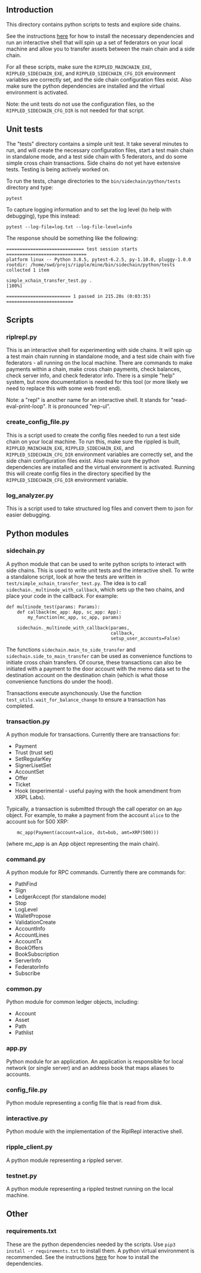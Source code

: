 ## Introduction

This directory contains python scripts to tests and explore side chains. 

See the instructions [here](docs/sidechain/GettingStarted.md) for how to install
the necessary dependencies and run an interactive shell that will spin up a set
of federators on your local machine and allow you to transfer assets between the
main chain and a side chain.

For all these scripts, make sure the `RIPPLED_MAINCHAIN_EXE`,
`RIPPLED_SIDECHAIN_EXE`, and `RIPPLED_SIDECHAIN_CFG_DIR` environment variables
are correctly set, and the side chain configuration files exist. Also make sure the python
dependencies are installed and the virtual environment is activated.

Note: the unit tests do not use the configuration files, so the `RIPPLED_SIDECHAIN_CFG_DIR` is
not needed for that script.

## Unit tests

The "tests" directory contains a simple unit test. It take several minutes to
run, and will create the necessary configuration files, start a test main chain
in standalone mode, and a test side chain with 5 federators, and do some simple
cross chain transactions. Side chains do not yet have extensive tests. Testing
is being actively worked on.

To run the tests, change directories to the `bin/sidechain/python/tests` directory and type:
```
pytest
```

To capture logging information and to set the log level (to help with debugging), type this instead:
```
pytest --log-file=log.txt --log-file-level=info
```

The response should be something like the following:
```
============================= test session starts ==============================
platform linux -- Python 3.8.5, pytest-6.2.5, py-1.10.0, pluggy-1.0.0
rootdir: /home/swd/projs/ripple/mine/bin/sidechain/python/tests
collected 1 item

simple_xchain_transfer_test.py .                                         [100%]

======================== 1 passed in 215.20s (0:03:35) =========================

```

## Scripts
### riplrepl.py

This is an interactive shell for experimenting with side chains. It will spin up
a test main chain running in standalone mode, and a test side chain with five
federators - all running on the local machine. There are commands to make
payments within a chain, make cross chain payments, check balances, check server
info, and check federator info. There is a simple "help" system, but more
documentation is needed for this tool (or more likely we need to replace this
with some web front end).

Note: a "repl" is another name for an interactive shell. It stands for
"read-eval-print-loop". It is pronounced "rep-ul".

### create_config_file.py

This is a script used to create the config files needed to run a test side chain
on your local machine. To run this, make sure the rippled is built,
`RIPPLED_MAINCHAIN_EXE`, `RIPPLED_SIDECHAIN_EXE`, and
`RIPPLED_SIDECHAIN_CFG_DIR` environment variables are correctly set, and the
side chain configuration files exist. Also make sure the python dependencies are
installed and the virtual environment is activated. Running this will create
config files in the directory specified by the `RIPPLED_SIDECHAIN_CFG_DIR`
environment variable.

### log_analyzer.py

This is a script used to take structured log files and convert them to json for easier debugging.

## Python modules

### sidechain.py

A python module that can be used to write python scripts to interact with
side chains. This is used to write unit tests and the interactive shell. To write
a standalone script, look at how the tests are written in
`test/simple_xchain_transfer_test.py`. The idea is to call
`sidechain._multinode_with_callback`, which sets up the two chains, and place
your code in the callback. For example:

```
def multinode_test(params: Params):
    def callback(mc_app: App, sc_app: App):
        my_function(mc_app, sc_app, params)

    sidechain._multinode_with_callback(params,
                                       callback,
                                       setup_user_accounts=False)
```

The functions `sidechain.main_to_side_transfer` and
`sidechain.side_to_main_transfer` can be used as convenience functions to initiate
cross chain transfers. Of course, these transactions can also be initiated with
a payment to the door account with the memo data set to the destination account
on the destination chain (which is what those convenience functions do under the
hood).

Transactions execute asynchonously. Use the function
`test_utils.wait_for_balance_change` to ensure a transaction has completed.

### transaction.py

A python module for transactions. Currently there are transactions for:

* Payment
* Trust (trust set)
* SetRegularKey
* SignerLisetSet
* AccountSet
* Offer
* Ticket
* Hook (experimental - useful paying with the hook amendment from XRPL Labs).

Typically, a transaction is submitted through the call operator on an `App` object. For example, to make a payment from the account `alice` to the account `bob` for 500 XRP:
```
    mc_app(Payment(account=alice, dst=bob, amt=XRP(500)))
```
(where mc_app is an App object representing the main chain).

### command.py

A python module for RPC commands. Currently there are commands for:
* PathFind
* Sign
* LedgerAccept (for standalone mode)
* Stop
* LogLevel
* WalletPropose
* ValidationCreate
* AccountInfo
* AccountLines
* AccountTx
* BookOffers
* BookSubscription
* ServerInfo
* FederatorInfo
* Subscribe

### common.py

Python module for common ledger objects, including:
* Account
* Asset
* Path
* Pathlist

### app.py

Python module for an application. An application is responsible for local
network (or single server) and an address book that maps aliases to accounts.

### config_file.py

Python module representing a config file that is read from disk.

### interactive.py

Python module with the implementation of the RiplRepl interactive shell.

### ripple_client.py

A python module representing a rippled server.

### testnet.py

A python module representing a rippled testnet running on the local machine.

## Other
### requirements.txt

These are the python dependencies needed by the scripts. Use `pip3 install -r
requirements.txt` to install them. A python virtual environment is recommended.
See the instructions [here](docs/sidechain/GettingStarted.md) for how to install
the dependencies.

